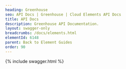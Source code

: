 ```yaml
---
heading: Greenhouse
seo: API Docs | Greenhouse | Cloud Elements API Docs
title: API Docs
description: Greenhouse API Documentation.
layout: swagger-only
breadcrumbs: /docs/elements.html
elementId: 6148
parent: Back to Element Guides
order: 90
---
```


{% include swagger.html %}
